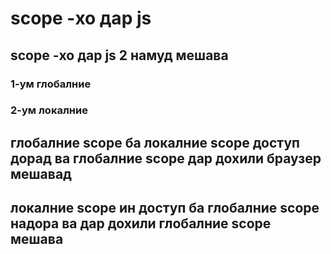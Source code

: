 # scope -хо   дар   js
## scope -хо  дар   js  2 намуд мешава 
 ### 1-ум  глобалние 
  ### 2-ум  локалние 
  ##  глобалние   scope   ба  локалние scope  доступ дорад ва   глобалние   scope  дар дохили браузер мешавад 
   ##  локалние    scope  ин доступ ба глобалние  scope  надора ва  дар дохили  глобалние   scope  мешава 
   

  
